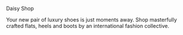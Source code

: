 Daisy Shop

Your new pair of luxury shoes is just moments away. Shop masterfully crafted flats, heels and boots by an international fashion collective.
